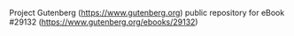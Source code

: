 Project Gutenberg (https://www.gutenberg.org) public repository for eBook #29132 (https://www.gutenberg.org/ebooks/29132)
